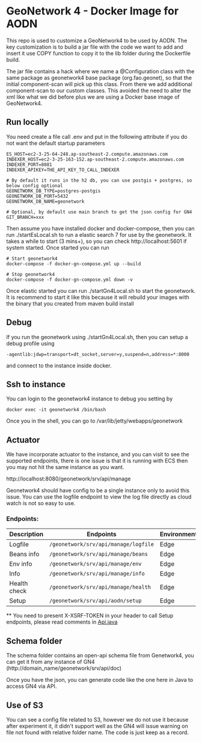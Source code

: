 # GeoNetwork 4 - Docker Image for AODN

This repo is used to customize a GeoNetwork4 to be used by AODN. The key customization is to
build a jar file with the code we want to add and insert it use COPY function to copy it to the lib
folder during the Dockerfile build.

The jar file contains a hack where we name a @Configuration class with the same package as
geonetwork4 base package (org.fao.geonet), so that the initial component-scan will pick up this
class. From there we add additional component-scan to our custom classes. This avoided the need
to alter the xml like what we did before plus we are using a Docker base image of GeoNetwork4.

## Run locally
You need create a file call .env and put in the following attribute if you do not want the
default startup parameters

```shell
ES_HOST=ec2-3-25-64-248.ap-southeast-2.compute.amazonaws.com
INDEXER_HOST=ec2-3-25-163-152.ap-southeast-2.compute.amazonaws.com
INDEXER_PORT=8081
INDEXER_APIKEY=THE_API_KEY_TO_CALL_INDEXER

# By default it runs in the h2 db, you can use postgis + postgres, so below config optional
GEONETWORK_DB_TYPE=postgres-postgis
GEONETWORK_DB_PORT=5432
GEONETWORK_DB_NAME=geonetwork

# Optional, by default use main branch to get the json config for GN4
GIT_BRANCH=xxx
```

Then assume you have installed docker and docker-compose, then you can run ./startEsLocal.sh to run a elastic search 7 for
use by the geonetwork. It takes a while to start (3 mins+), so you can check http://localhost:5601 if system
started. Once started you can run

```shell
# Start geonetwork4
docker-compose -f docker-gn-compose.yml up --build

# Stop geonetwork4
docker-compose -f docker-gn-compose.yml down -v
```

Once elastic started you can run ./startGn4Local.sh to start the geonetwork. It is recommend to start
it like this because it will rebuild your images with the binary that you created from maven build install

## Debug
If you run the geonetwork using ./startGn4Local.sh, then you can setup a debug profile using  
```shell
-agentlib:jdwp=transport=dt_socket,server=y,suspend=n,address=*:8000
```

and connect to the instance inside docker.

## Ssh to instance
You can login to the geonetwork4 instance to debug you setting by
```shell
docker exec -it geonetwork4 /bin/bash
```

Once you in the shell, you can go to /var/lib/jetty/webapps/geonetwork

## Actuator
We have incorporate actuator to the instance, and you can visit to see the supported endpoints, there is one
issue is that it is running with ECS then you may not hit the same instance as you want.

http://localhost:8080/geonetwork/srv/api/manage

Geonetwork4 should have config to be a single instance only to avoid this issue. You can use the logfile
endpoint to view the log file directly as cloud watch is not so easy to use.

### Endpoints:

| Description  | Endpoints                            | Environment |
|--------------|--------------------------------------|-------------|
| Logfile      | `/geonetwork/srv/api/manage/logfile` | Edge        |
| Beans info   | `/geonetwork/srv/api/manage/beans`   | Edge        |
| Env info     | `/geonetwork/srv/api/manage/env`     | Edge        |
| Info         | `/geonetwork/srv/api/manage/info`    | Edge        |
| Health check | `/geonetwork/srv/api/manage/health`  | Edge        |
| Setup        | `/geonetwork/srv/api/aodn/setup`     | Edge        |

** You need to present X-XSRF-TOKEN in your header to call Setup endpoints, please read comments
in [Api.java](./geonetwork/src/main/java/au/org/aodn/geonetwork4/controller/Api.java)

## Schema folder

The schema folder contains an open-api schema file from Genetwork4, you can get it from any instance
of GN4 (http://domain_name/geonetwork/srv/api/doc)

Once you have the json, you can generate code like the one here in Java to access GN4 via API.

## Use of S3

You can see a config file related to S3, however we do not use it because after experiment it, it
didn't support well as the GN4 will issue warning on file not found with relative folder name. The
code is just keep as a record.
